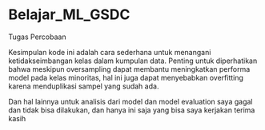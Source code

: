 # Belajar_ML_GSDC
Tugas Percobaan

Kesimpulan kode ini adalah cara sederhana untuk menangani ketidakseimbangan kelas dalam kumpulan data. Penting untuk diperhatikan bahwa meskipun oversampling dapat membantu meningkatkan performa model pada kelas minoritas, hal ini juga dapat menyebabkan overfitting karena menduplikasi sampel yang sudah ada.

 Dan hal lainnya untuk analisis dari model dan model evaluation saya gagal dan tidak bisa dilakukan, dan hanya ini saja yang bisa saya kerjakan terima kasih
